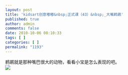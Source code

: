 ```yaml
---
layout: post
title: 'kidsart创意嘟嘟&nbsp;正式课（43）&nbsp;_大嘴鹈鹕'
published: true
author: admin
comments: false
date: 2010-10-06 08:10:33
tags: [ ]
categories: [ ]
permalink: "1193"
---
```

鹈鹕就是那种嘴巴很大的动物，看看小宝是怎么表现的吧。  
![][1]

 [1]: http://xujianian.com/jx/blog/UploadFiles/2010-10/1010210189.jpg